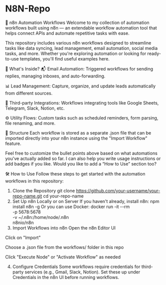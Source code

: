 # N8N-Repo
🧩 n8n Automation Workflows
Welcome to my collection of automation workflows built using n8n — an extendable workflow automation tool that helps connect APIs and automate repetitive tasks with ease.

This repository includes various n8n workflows designed to streamline tasks like data syncing, lead management, email automation, social media tasks, and more. Whether you're exploring automation or looking for ready-to-use templates, you'll find useful examples here.

🚀 What's Inside?
📬 Email Automation: Triggered workflows for sending replies, managing inboxes, and auto-forwarding.

📊 Lead Management: Capture, organize, and update leads automatically from different sources.

🔄 Third-party Integrations: Workflows integrating tools like Google Sheets, Telegram, Slack, Notion, etc.

⚙️ Utility Flows: Custom tasks such as scheduled reminders, form parsing, file renaming, and more.

📁 Structure
Each workflow is stored as a separate .json file that can be imported directly into your n8n instance using the "Import Workflow" feature.

Feel free to customize the bullet points above based on what automations you've actually added so far. I can also help you write usage instructions or add badges if you like. Would you like to add a “How to Use” section too?



🛠️ How to Use
Follow these steps to get started with the automation workflows in this repository:

1. Clone the Repository
git clone https://github.com/your-username/your-repo-name.git
cd your-repo-name
2. Set Up n8n Locally or on Server
If you haven't already, install n8n:
npm install n8n -g
Or you can use Docker:
docker run -it --rm \
  -p 5678:5678 \
  -v ~/.n8n:/home/node/.n8n \
  n8nio/n8n
3. Import Workflows into n8n
Open the n8n Editor UI

Click on "Import"

Choose a .json file from the workflows/ folder in this repo

Click "Execute Node" or "Activate Workflow" as needed

4. Configure Credentials
Some workflows require credentials for third-party services (e.g., Gmail, Slack, Notion). Set these up under Credentials in the n8n UI before running workflows.
